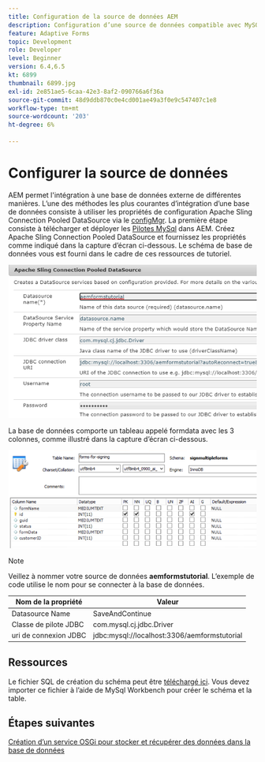 ```yaml
---
title: Configuration de la source de données AEM
description: Configuration d’une source de données compatible avec MySQL pour stocker et récupérer des données de formulaire
feature: Adaptive Forms
topic: Development
role: Developer
level: Beginner
version: 6.4,6.5
kt: 6899
thumbnail: 6899.jpg
exl-id: 2e851ae5-6caa-42e3-8af2-090766a6f36a
source-git-commit: 48d9ddb870c0e4cd001ae49a3f0e9c547407c1e8
workflow-type: tm+mt
source-wordcount: '203'
ht-degree: 6%

---
```


# Configurer la source de données

AEM permet l&#39;intégration à une base de données externe de différentes manières. L’une des méthodes les plus courantes d’intégration d’une base de données consiste à utiliser les propriétés de configuration Apache Sling Connection Pooled DataSource via le [configMgr](http://localhost:4502/system/console/configMgr).
La première étape consiste à télécharger et déployer les [Pilotes MySql](https://mvnrepository.com/artifact/mysql/mysql-connector-java) dans AEM.
Créez Apache Sling Connection Pooled DataSource et fournissez les propriétés comme indiqué dans la capture d’écran ci-dessous. Le schéma de base de données vous est fourni dans le cadre de ces ressources de tutoriel.

![data-source](assets/data-source.PNG)

La base de données comporte un tableau appelé formdata avec les 3 colonnes, comme illustré dans la capture d’écran ci-dessous.

![data-base](assets/data-base.PNG)


>[!NOTE]
>Veillez à nommer votre source de données **aemformstutorial**. L’exemple de code utilise le nom pour se connecter à la base de données.

| Nom de la propriété | Valeur  |
| ------------------------|--------------------------------------- |
| Datasource Name | SaveAndContinue |
| Classe de pilote JDBC | com.mysql.cj.jdbc.Driver |
| uri de connexion JDBC | jdbc:mysql://localhost:3306/aemformstutorial |

## Ressources

Le fichier SQL de création du schéma peut être [téléchargé ici](assets/sign-multiple-forms.sql). Vous devez importer ce fichier à l’aide de MySql Workbench pour créer le schéma et la table.

## Étapes suivantes

[Création d’un service OSGi pour stocker et récupérer des données dans la base de données](./create-osgi-service.md)
